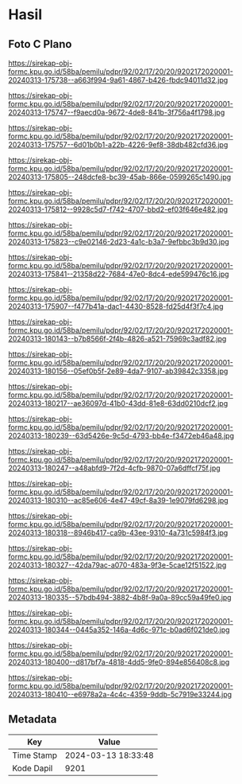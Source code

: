 # Hasil

## Foto C Plano

https://sirekap-obj-formc.kpu.go.id/58ba/pemilu/pdpr/92/02/17/20/20/9202172020001-20240313-175738--a663f994-9a61-4867-b426-fbdc94011d32.jpg

https://sirekap-obj-formc.kpu.go.id/58ba/pemilu/pdpr/92/02/17/20/20/9202172020001-20240313-175747--f9aecd0a-9672-4de8-841b-3f756a4f1798.jpg

https://sirekap-obj-formc.kpu.go.id/58ba/pemilu/pdpr/92/02/17/20/20/9202172020001-20240313-175757--6d01b0b1-a22b-4226-9ef8-38db482cfd36.jpg

https://sirekap-obj-formc.kpu.go.id/58ba/pemilu/pdpr/92/02/17/20/20/9202172020001-20240313-175805--248dcfe8-bc39-45ab-866e-0599265c1490.jpg

https://sirekap-obj-formc.kpu.go.id/58ba/pemilu/pdpr/92/02/17/20/20/9202172020001-20240313-175812--9928c5d7-f742-4707-bbd2-ef03f646e482.jpg

https://sirekap-obj-formc.kpu.go.id/58ba/pemilu/pdpr/92/02/17/20/20/9202172020001-20240313-175823--c9e02146-2d23-4a1c-b3a7-9efbbc3b9d30.jpg

https://sirekap-obj-formc.kpu.go.id/58ba/pemilu/pdpr/92/02/17/20/20/9202172020001-20240313-175841--21358d22-7684-47e0-8dc4-ede599476c16.jpg

https://sirekap-obj-formc.kpu.go.id/58ba/pemilu/pdpr/92/02/17/20/20/9202172020001-20240313-175907--f477b41a-dac1-4430-8528-fd25d4f3f7c4.jpg

https://sirekap-obj-formc.kpu.go.id/58ba/pemilu/pdpr/92/02/17/20/20/9202172020001-20240313-180143--b7b8566f-2f4b-4826-a521-75969c3adf82.jpg

https://sirekap-obj-formc.kpu.go.id/58ba/pemilu/pdpr/92/02/17/20/20/9202172020001-20240313-180156--05ef0b5f-2e89-4da7-9107-ab39842c3358.jpg

https://sirekap-obj-formc.kpu.go.id/58ba/pemilu/pdpr/92/02/17/20/20/9202172020001-20240313-180217--ae36097d-41b0-43dd-81e8-63dd0210dcf2.jpg

https://sirekap-obj-formc.kpu.go.id/58ba/pemilu/pdpr/92/02/17/20/20/9202172020001-20240313-180239--63d5426e-9c5d-4793-bb4e-f3472eb46a48.jpg

https://sirekap-obj-formc.kpu.go.id/58ba/pemilu/pdpr/92/02/17/20/20/9202172020001-20240313-180247--a48abfd9-7f2d-4cfb-9870-07a6dffcf75f.jpg

https://sirekap-obj-formc.kpu.go.id/58ba/pemilu/pdpr/92/02/17/20/20/9202172020001-20240313-180310--ac85e606-4e47-49cf-8a39-1e9079fd6298.jpg

https://sirekap-obj-formc.kpu.go.id/58ba/pemilu/pdpr/92/02/17/20/20/9202172020001-20240313-180318--8946b417-ca9b-43ee-9310-4a731c5984f3.jpg

https://sirekap-obj-formc.kpu.go.id/58ba/pemilu/pdpr/92/02/17/20/20/9202172020001-20240313-180327--42da79ac-a070-483a-9f3e-5cae12f51522.jpg

https://sirekap-obj-formc.kpu.go.id/58ba/pemilu/pdpr/92/02/17/20/20/9202172020001-20240313-180335--57bdb494-3882-4b8f-9a0a-89cc59a49fe0.jpg

https://sirekap-obj-formc.kpu.go.id/58ba/pemilu/pdpr/92/02/17/20/20/9202172020001-20240313-180344--0445a352-146a-4d6c-971c-b0ad6f021de0.jpg

https://sirekap-obj-formc.kpu.go.id/58ba/pemilu/pdpr/92/02/17/20/20/9202172020001-20240313-180400--d817bf7a-4818-4dd5-9fe0-894e856408c8.jpg

https://sirekap-obj-formc.kpu.go.id/58ba/pemilu/pdpr/92/02/17/20/20/9202172020001-20240313-180410--e6978a2a-4c4c-4359-9ddb-5c7919e33244.jpg


## Metadata

| Key        | Value               |
| ---------- | ------------------- |
| Time Stamp | 2024-03-13 18:33:48 |
| Kode Dapil | 9201                |



